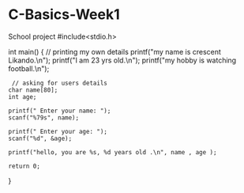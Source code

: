 # C-Basics-Week1
School project 
#include<stdio.h>

int main()
{
     // printing my own details 
    printf("my name is crescent Likando.\n");
    printf("I am 23 yrs old.\n");
    printf("my hobby is watching football.\n");
    
     // asking for users details 
    char name[80];
    int age;
    
    printf(" Enter your name: ");
    scanf("%79s", name); 
    
    printf(" Enter your age: ");
    scanf("%d", &age);
    
    printf("hello, you are %s, %d years old .\n", name , age );
    
    return 0;
}

